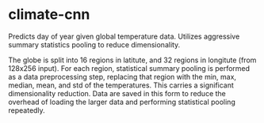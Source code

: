 # climate-cnn

Predicts day of year given global temperature data. Utilizes aggressive summary statistics pooling  to reduce dimensionality.

The globe is split into 16 regions in latitute, and 32 regions in  longitute (from 128x256 input). For each region, statistical summary pooling is performed as a data preprocessing step, replacing that region with the min, max, median, mean, and std of the temperatures. This carries a significant dimensionality reduction. Data are saved in this form to reduce the overhead of loading the larger data and performing statistical pooling repeatedly.
